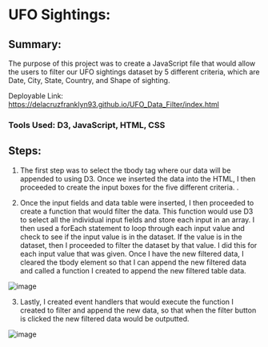 # UFO Sightings:

## Summary: 
The purpose of this project was to create a JavaScript file that would allow the users to filter our UFO sightings dataset by 5 different criteria, which are Date, City, State, Country, and Shape of sighting. 

Deployable Link: https://delacruzfranklyn93.github.io/UFO_Data_Filter/index.html

### Tools Used: D3, JavaScript, HTML, CSS

## Steps: 
1)	The first step was to select the tbody tag where our data will be appended to using D3. Once we inserted the data into the HTML, I then proceeded to create the input boxes for the five different criteria. . 

2)	Once the input fields and data table were inserted, I then proceeded to create a function that would filter the data. This function would use D3 to select all the individual input fields and store each input in an array. I then used a forEach statement to loop through each input value and check to see if the input value is in the dataset. If the value is in the dataset, then I proceeded to filter the dataset by that value. I did this for each input value that was given. Once I have the new filtered data, I cleared the tbody element so that I can append the new filtered data and called a function I created to append the new filtered table data. 

![image](https://user-images.githubusercontent.com/63375741/114477040-82cae980-9bc9-11eb-82f2-b1da09e98300.png)



3)	Lastly, I created event handlers that would execute the function I created to filter and append the new data, so that when the filter button is clicked the new filtered data would be outputted. 

![image](https://user-images.githubusercontent.com/63375741/114476868-1a7c0800-9bc9-11eb-9ee1-8c46a0b0d657.png)


